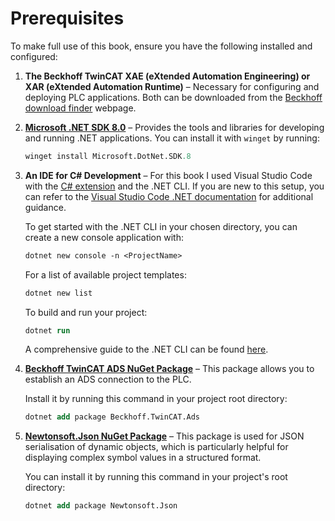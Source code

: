 # Prerequisites

To make full use of this book, ensure you have the following installed and configured:

1. **The Beckhoff TwinCAT XAE (eXtended Automation Engineering) or XAR (eXtended Automation Runtime)** – Necessary for configuring and deploying PLC applications. Both can be downloaded from the [Beckhoff download finder](https://www.beckhoff.com/en-en/support/download-finder/) webpage.


1. **[Microsoft .NET SDK 8.0](https://dotnet.microsoft.com/en-us/download/dotnet)** – Provides the tools and libraries for developing and running .NET applications. You can install it with `winget` by running:
   ```ps
   winget install Microsoft.DotNet.SDK.8
   ```

1. **An IDE for C# Development** – For this book I used Visual Studio Code with the [C# extension](https://marketplace.visualstudio.com/items?itemName=ms-dotnettools.csharp) and the .NET CLI. If you are new to this setup, you can refer to the [Visual Studio Code .NET documentation](https://code.visualstudio.com/docs/languages/dotnet) for additional guidance.

   To get started with the .NET CLI in your chosen directory, you can create a new console application with:
   ```ps
   dotnet new console -n <ProjectName>
   ```
   For a list of available project templates:
   ```ps
   dotnet new list
   ```
   To build and run your project:
   ```ps
   dotnet run
   ```
   A comprehensive guide to the .NET CLI can be found [here](https://learn.microsoft.com/en-us/dotnet/core/tools/).

1. **[Beckhoff TwinCAT ADS NuGet Package](https://www.nuget.org/packages/Beckhoff.TwinCAT.Ads)** – This package allows you to establish an ADS connection to the PLC.

   Install it by running this command in your project root directory:
   ```ps
   dotnet add package Beckhoff.TwinCAT.Ads
   ```

1. **[Newtonsoft.Json NuGet Package](https://www.nuget.org/packages/Newtonsoft.Json)** – This package is used for JSON serialisation of dynamic objects, which is particularly helpful for displaying complex symbol values in a structured format. 

   You can install it by running this command in your project's root directory:
   ```ps
   dotnet add package Newtonsoft.Json
   ```